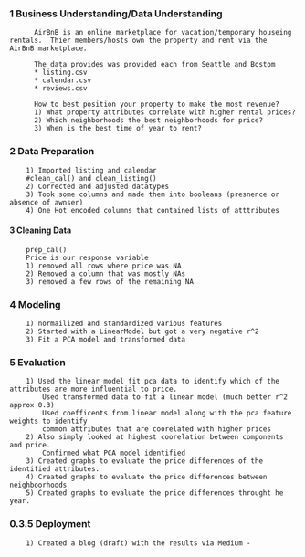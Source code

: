 
### 1 Business Understanding/Data Understanding
          AirBnB is an online marketplace for vacation/temporary houseing rentals.  Thier members/hosts own the property and rent via the  AirBnB marketplace.
          
          The data provides was provided each from Seattle and Bostom
          * listing.csv
          * calendar.csv
          * reviews.csv
          
          How to best position your property to make the most revenue?
          1) What property attributes correlate with higher rental prices?
          2) Which neighborhoods the best neighborhoods for price?
          3) When is the best time of year to rent?

          
          
### 2 Data Preparation
        1) Imported listing and calendar
        #clean_cal() and clean_listing()
        2) Corrected and adjusted datatypes  
        3) Took some columns and made them into booleans (presnence or absence of awnser)
        4) One Hot encoded columns that contained lists of atttributes
        
     
     
#### 3 Cleaning Data
        prep_cal()
        Price is our response variable
        1) removed all rows where price was NA
        2) Removed a column that was mostly NAs
        3) removed a few rows of the remaining NA
        
        
### 4 Modeling
        1) normailized and standardized various features
        2) Started with a LinearModel but got a very negative r^2
        3) Fit a PCA model and transformed data
            


### 5 Evaluation
        1) Used the linear model fit pca data to identify which of the attributes are more influential to price.
            Used transformed data to fit a linear model (much better r^2 approx 0.3)
            Used coefficents from linear model along with the pca feature weights to identify 
            common attributes that are coorelated with higher prices
        2) Also simply looked at highest coorelation between components and price.
            Confirmed what PCA model identified
        3) Created graphs to evaluate the price differences of the identified attributes.
        4) Created graphs to evaluate the price differences between neighboorhoods
        5) Created graphs to evaluate the price differences throught he year.
### 0.3.5 Deployment
        1) Created a blog (draft) with the results via Medium - 